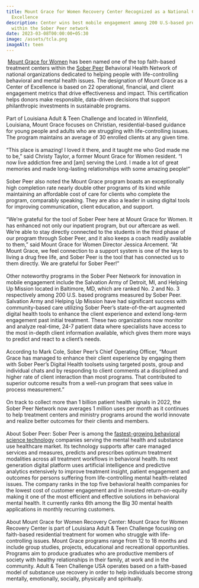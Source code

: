 ```yaml
---
title: Mount Grace for Women Recovery Center Recognized as a National Center of
  Excellence
description: Center wins best mobile engagement among 200 U.S-based programs
  within the Sober Peer network
date: 2023-03-08T00:00:00+05:30
image: /assets/tcla.png
imageAlt: teen
---
```

<!--StartFragment-->

 [Mount Grace for Women](https://www.louisianateenchallenge.com/) has been named one of the top faith-based treatment centers within the [Sober Peer](https://www.soberpeer.com/) Behavioral Health Network of national organizations dedicated to helping people with life-controlling behavioral and mental health issues. The designation of Mount Grace as a Center of Excellence is based on 22 operational, financial, and client engagement metrics that drive effectiveness and impact. This certification helps donors make responsible, data-driven decisions that support philanthropic investments in sustainable programs.\
\
Part of Louisiana Adult & Teen Challenge and located in Winnfield, Louisiana, Mount Grace focuses on Christian, residential-based guidance for young people and adults who are struggling with life-controlling issues. The program maintains an average of 30 enrolled clients at any given time.\
\
“This place is amazing! I loved it there, and it taught me who God made me to be,” said Christy Taylor, a former Mount Grace for Women resident. “I now live addiction free and \[am] serving the Lord. I made a lot of great memories and made long-lasting relationships with some amazing people!”\
\
Sober Peer also noted the Mount Grace program boasts an exceptionally high completion rate nearly double other programs of its kind while maintaining an affordable cost of care for clients who complete the program, comparably speaking. They are also a leader in using digital tools for improving communication, client education, and support.\
\
“We’re grateful for the tool of Sober Peer here at Mount Grace for Women. It has enhanced not only our inpatient program, but our aftercare as well. We’re able to stay directly connected to the students in the third phase of our program through Sober Peer, and it also keeps a coach readily available to them,” said Mount Grace for Women Director Jessica Arcement. “At Mount Grace, we feel connection to a support system is one of the keys to living a drug free life, and Sober Peer is the tool that has connected us to them directly. We are grateful for Sober Peer!”\
\
Other noteworthy programs in the Sober Peer Network for innovation in mobile engagement include the Salvation Army of Detroit, MI, and Helping Up Mission located in Baltimore, MD, which are ranked No. 2 and No. 3 respectively among 200 U.S. based programs measured by Sober Peer. Salvation Army and Helping Up Mission have had significant success with community-based care utilizing Sober Peer’s state-of-the-art augmented digital health tools to enhance the client experience and extend long-term engagement past initial treatment. These two organizations now monitor and analyze real-time, 24-7 patient data where specialists have access to the most in-depth client information available, which gives them more ways to predict and react to a client’s needs.\
\
According to Mark Cole, Sober Peer’s Chief Operating Officer, “Mount Grace has managed to enhance their client experience by engaging them with Sober Peer’s Digital Health toolsets using targeted posts, group and individual chats and by responding to client comments at a disciplined and higher rate of client interaction than most programs. That contributed to superior outcome results from a well-run program that sees value in process measurement.”\
\
On track to collect more than 1 billion patient health signals in 2022, the Sober Peer Network now averages 1 million uses per month as it continues to help treatment centers and ministry programs around the world innovate and realize better outcomes for their clients and members.\
\
About Sober Peer: Sober Peer is among the [fastest-growing behavioral science technology](https://www.soberpeer.com/news-list) companies serving the mental health and substance use healthcare market. Its technology supports after care managed services and measures, predicts and prescribes optimum treatment modalities across all treatment workflows in behavioral health. Its next generation digital platform uses artificial intelligence and predictive analytics extensively to improve treatment insight, patient engagement and outcomes for persons suffering from life-controlling mental health-related issues. The company ranks in the top five behavioral health companies for the lowest cost of customer engagement and in invested return-on-equity making it one of the most efficient and effective solutions in behavioral mental health. It currently ranks 6th among the Big 30 mental health applications in monthly recurring customers.\
\
About Mount Grace for Women Recovery Center: Mount Grace for Women Recovery Center is part of Louisiana Adult & Teen Challenge focusing on faith-based residential treatment for women who struggle with life-controlling issues. Mount Grace programs range from 12 to 18 months and include group studies, projects, educational and recreational opportunities. Programs aim to produce graduates who are productive members of society with healthy relationships in their family, at work and in the community. Adult & Teen Challenge USA operates based on a faith-based model of substance use recovery in order to help individuals become strong mentally, emotionally, socially, physically and spiritually.

<!--EndFragment-->